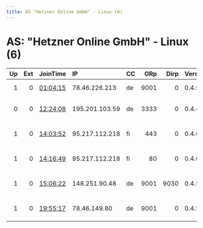 ```yaml
---
title: AS "Hetzner Online GmbH" - Linux (6)
---
```


# AS: "Hetzner Online GmbH" - Linux (6)

|   Up |   Ext | JoinTime                                                                                              | IP             | CC   |   ORp |   Dirp | Version   | Contact                      | Nickname        |   eFamMembers |
|-----:|------:|:------------------------------------------------------------------------------------------------------|:---------------|:-----|------:|-------:|:----------|:-----------------------------|:----------------|--------------:|
|    1 |     0 | [01:04:15](https://nusenu.github.io/OrNetStats/w/relay/4A919415A475901C2D113C750719987C92A3E3F0.html) | 78.46.226.213  | de   |  9001 |      0 | 0.4.5.10  | tor@digital-world.dev        | DaRkWeB         |             2 |
|    0 |     0 | [12:24:08](https://nusenu.github.io/OrNetStats/w/relay/5D2AB3ED5315AA75FA779A1CA4526ECF1B1BE0F2.html) | 195.201.103.59 | de   |  3333 |      0 | 0.4.4.6   | madnight madnight &lt;danon@ | madnight        |             1 |
|    1 |     0 | [14:03:52](https://nusenu.github.io/OrNetStats/w/relay/409FDB0A3CEAA4FF20F4B8FA7F52AB0DE4338F56.html) | 95.217.112.218 | fi   |   443 |      0 | 0.4.6.10  | mail:tor arbitrary.ch ur     | arbitraryTessa4 |            14 |
|    1 |     0 | [14:16:49](https://nusenu.github.io/OrNetStats/w/relay/485492A420AFDFFFBCCA05DFF317CDCA43052C11.html) | 95.217.112.218 | fi   |    80 |      0 | 0.4.6.10  | mail:tor arbitrary.ch ur     | arbitraryTessa5 |            14 |
|    1 |     0 | [15:06:22](https://nusenu.github.io/OrNetStats/w/relay/60F5663A9C6098B40A9A4970651784FDD8A31834.html) | 148.251.90.48  | de   |  9001 |   9030 | 0.4.5.11  | admin dot tor-operator at    | Helium          |             6 |
|    1 |     0 | [19:55:17](https://nusenu.github.io/OrNetStats/w/relay/4815C42207B765D090417A8183D1C588F426721B.html) | 78.46.149.80   | de   |  9001 |      0 | 0.4.5.10  | Random Person tor@digital    | DeEpWeB         |             2 |
